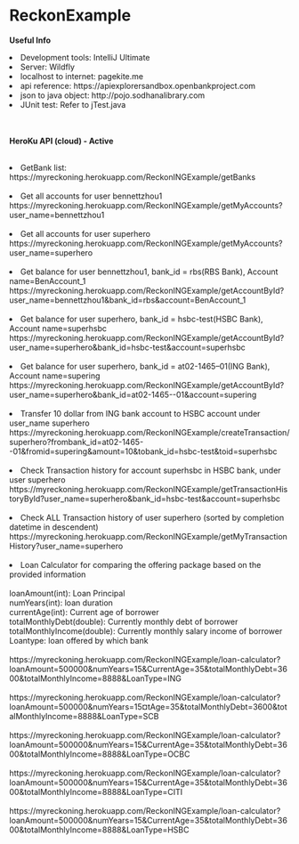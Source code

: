 # ReckonExample

<b>Useful Info</b>

<li>Development tools: IntelliJ Ultimate</li>

<li>Server: Wildfly</li>

<li>localhost to internet: pagekite.me</li>

<li>api reference: https://apiexplorersandbox.openbankproject.com</li>

<li>json to java object: http://pojo.sodhanalibrary.com</li>

<li>JUnit test: Refer to jTest.java</li>



<br/>
<br/>

<b>HeroKu API (cloud) - Active</b>
<br/>
<br/>
<li>GetBank list:</li>
https://myreckoning.herokuapp.com/ReckonINGExample/getBanks
<br/>
<br/>
<li>Get all accounts for user bennettzhou1</li>
https://myreckoning.herokuapp.com/ReckonINGExample/getMyAccounts?user_name=bennettzhou1
<br/>
<br/>
<li>Get all accounts for user superhero</li>
https://myreckoning.herokuapp.com/ReckonINGExample/getMyAccounts?user_name=superhero
<br/>
<br/>
<li>Get balance for user bennettzhou1, bank_id = rbs(RBS Bank), Account name=BenAccount_1</li>
https://myreckoning.herokuapp.com/ReckonINGExample/getAccountById?user_name=bennettzhou1&bank_id=rbs&account=BenAccount_1
<br/>
<br/>
<li>Get balance for user superhero, bank_id = hsbc-test(HSBC Bank), Account name=superhsbc</li>
https://myreckoning.herokuapp.com/ReckonINGExample/getAccountById?user_name=superhero&bank_id=hsbc-test&account=superhsbc
<br/>
<br/>
<li>Get balance for user superhero, bank_id = at02-1465–01(ING Bank), Account name=supering</li>
https://myreckoning.herokuapp.com/ReckonINGExample/getAccountById?user_name=superhero&bank_id=at02-1465--01&account=supering
<br/>
<br/>

<li>Transfer 10 dollar from ING bank account to HSBC account under user_name superhero</li>
https://myreckoning.herokuapp.com/ReckonINGExample/createTransaction/superhero?frombank_id=at02-1465--01&fromid=supering&amount=10&tobank_id=hsbc-test&toid=superhsbc
<br/>
<br/>

<li>Check Transaction history for account superhsbc in HSBC bank, under user superhero</li>
https://myreckoning.herokuapp.com/ReckonINGExample/getTransactionHistoryById?user_name=superhero&bank_id=hsbc-test&account=superhsbc
<br/>
<br/>

<li>Check ALL Transaction history of user superhero (sorted by completion datetime in descendent)</li>
https://myreckoning.herokuapp.com/ReckonINGExample/getMyTransactionHistory?user_name=superhero
<br/>
<br/>
<li>Loan Calculator for comparing the offering package based on the provided information
<br/>
<br/>
loanAmount(int): Loan Principal<br/>
numYears(int): loan duration<br/>
currentAge(int): Current age of borrower<br/>
totalMonthlyDebt(double): Currently monthly debt of borrower<br/>
totalMonthlyIncome(double): Currently monthly salary income of borrower<br/>
Loantype: loan offered by which bank<br/>
<br/>
https://myreckoning.herokuapp.com/ReckonINGExample/loan-calculator?loanAmount=500000&numYears=15&CurrentAge=35&totalMonthlyDebt=3600&totalMonthlyIncome=8888&LoanType=ING
<br/>
<br/>
https://myreckoning.herokuapp.com/ReckonINGExample/loan-calculator?loanAmount=500000&numYears=15&currentAge=35&totalMonthlyDebt=3600&totalMonthlyIncome=8888&LoanType=SCB
<br/>
<br/>
https://myreckoning.herokuapp.com/ReckonINGExample/loan-calculator?loanAmount=500000&numYears=15&CurrentAge=35&totalMonthlyDebt=3600&totalMonthlyIncome=8888&LoanType=OCBC
<br/>
<br/>
https://myreckoning.herokuapp.com/ReckonINGExample/loan-calculator?loanAmount=500000&numYears=15&CurrentAge=35&totalMonthlyDebt=3600&totalMonthlyIncome=8888&LoanType=CITI
<br/>
<br/>
https://myreckoning.herokuapp.com/ReckonINGExample/loan-calculator?loanAmount=500000&numYears=15&CurrentAge=35&totalMonthlyDebt=3600&totalMonthlyIncome=8888&LoanType=HSBC



